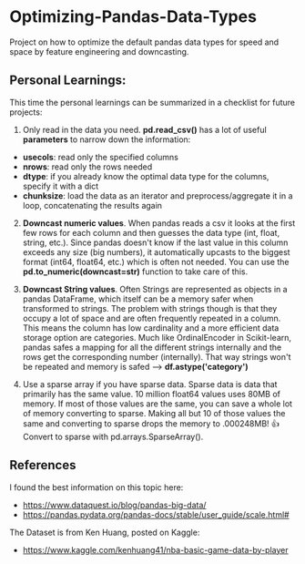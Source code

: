 # Optimizing-Pandas-Data-Types
Project on how to optimize the default pandas data types for speed and space by feature engineering and downcasting.

## Personal Learnings:
This time the personal learnings can be summarized in a checklist for future projects:
1. Only read in the data you need. **pd.read_csv()** has a lot of useful **parameters** to narrow down the information:
  - **usecols**: read only the specified columns
  - **nrows**: read only the rows needed
  - **dtype**: if you already know the optimal data type for the columns, specify it with a dict
  - **chunksize**: load the data as an iterator and preprocess/aggregate it in a loop, concatenating the results again

2. **Downcast numeric values**. When pandas reads a csv it looks at the first few rows for each column and then guesses the data type (int, float, string, etc.). Since pandas doesn't know if the last value in this column exceeds any size (big numbers), it automatically upcasts to the biggest format (int64, float64, etc.) which is often not needed. You can use the **pd.to_numeric(downcast=str)** function to take care of this.

3. **Downcast String values**. Often Strings are represented as objects in a pandas DataFrame, which itself can be a memory safer when transformed to strings. The problem with strings though is that they occupy a lot of space and are often frequently repeated in a column. This means the column has low cardinality and a more efficient data storage option are categories. Much like OrdinalEncoder in Scikit-learn, pandas safes a mapping for all the different strings internally and the rows get the corresponding number (internally). That way strings won't be repeated and memory is safed --> **df.astype('category')**

4. Use a sparse array if you have sparse data. Sparse data is data that primarily has the same value. 10 million float64 values uses 80MB of memory. If most of those values are the same, you can save a whole lot of memory converting to sparse. Making all but 10 of those values the same and converting to sparse drops the memory to .000248MB! 👍 Convert to sparse with pd.arrays.SparseArray().

## References
I found the best information on this topic here:
- https://www.dataquest.io/blog/pandas-big-data/
- https://pandas.pydata.org/pandas-docs/stable/user_guide/scale.html#

The Dataset is from Ken Huang, posted on Kaggle: 
- https://www.kaggle.com/kenhuang41/nba-basic-game-data-by-player 
